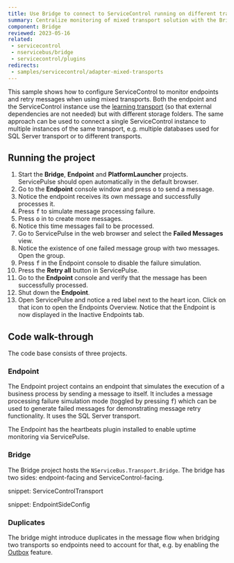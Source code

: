 ```yaml
---
title: Use Bridge to connect to ServiceControl running on different transport 
summary: Centralize monitoring of mixed transport solution with the Bridge
component: Bridge
reviewed: 2023-05-16
related:
 - servicecontrol
 - nservicebus/bridge
 - servicecontrol/plugins
redirects:
 - samples/servicecontrol/adapter-mixed-transports
---
```


This sample shows how to configure ServiceControl to monitor endpoints and retry messages when using mixed transports. Both the endpoint and the ServiceControl instance use the [learning transport](/transports/learning/) (so that external dependencies are not needed) but with different storage folders. The same approach can be used to connect a single ServiceControl instance to multiple instances of the same transport, e.g. multiple databases used for SQL Server transport or to different transports.


## Running the project

 1. Start the **Bridge**, **Endpoint** and **PlatformLauncher** projects. ServicePulse should open automatically in the default browser.
 1. Go to the **Endpoint** console window and press <kbd>o</kbd> to send a message.
 1. Notice the endpoint receives its own message and successfully processes it.
 1. Press <kbd>f</kbd> to simulate message processing failure.
 1. Press <kbd>o</kbd> in to create more messages.
 1. Notice this time messages fail to be processed.
 1. Go to ServicePulse in the web browser and select the **Failed Messages** view.
 1. Notice the existence of one failed message group with two messages. Open the group.
 1. Press <kbd>f</kbd> in the Endpoint console to disable the failure simulation.
 1. Press the **Retry all** button in ServicePulse.
 1. Go to the **Endpoint** console and verify that the message has been successfully processed.
 1. Shut down the **Endpoint**.
 1. Open ServicePulse and notice a red label next to the heart icon. Click on that icon to open the Endpoints Overview. Notice that the Endpoint is now displayed in the Inactive Endpoints tab.


## Code walk-through 

The code base consists of three projects.


### Endpoint

The Endpoint project contains an endpoint that simulates the execution of a business process by sending a message to itself. It includes a message processing failure simulation mode (toggled by pressing <kbd>f</kbd>) which can be used to generate failed messages for demonstrating message retry functionality. It uses the SQL Server transport.

The Endpoint has the heartbeats plugin installed to enable uptime monitoring via ServicePulse.


### Bridge

The Bridge project hosts the `NServiceBus.Transport.Bridge`. The bridge has two sides: endpoint-facing and ServiceControl-facing.

snippet: ServiceControlTransport

snippet: EndpointSideConfig

### Duplicates

The bridge might introduce duplicates in the message flow when bridging two transports so endpoints need to account for that, e.g. by enabling the [Outbox](/nservicebus/outbox/) feature.
